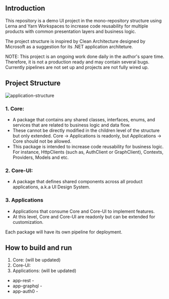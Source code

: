 ## Introduction
This repository is a demo UI project in the mono-repository structure using Lerna and Yarn Workspaces to increase code reusability for multiple products with common presentation layers and business logic.

The project structure is inspired by Clean Architecture designed by Microsoft as a suggestion for its .NET application architeture.

NOTE: This project is an ongoing work done daily in the author's spare time. Therefore, it is not a production ready and may contain several bugs. Currently pipelines are not set up and projects are not fully wired up. 

## Project Structure
![application-structure](https://user-images.githubusercontent.com/19801457/76269864-ac3c7780-6249-11ea-84eb-f39cda83ed8b.png)

### 1. Core:
- A package that contains any shared classes, interfaces, enums, and services that are related to business logic and data flow.
- These cannot be directly modified in the children level of the structure but only extended. Core -> Applications is readonly, but Applications -> Core should not be allowed.
- This package is intended to increase code reusability for business logic. For instance, HttpClients (such as, AuthClient or GraphClient), Contexts, Providers, Models and etc.

### 2. Core-UI:
- A package that defines shared components across all product applications, a.k.a UI Design System.

### 3. Applications
- Applications that consume Core and Core-UI to implement features.
- At this level, Core and Core-UI are readonly but can be extended for customization.

Each package will have its own pipeline for deployment.

## How to build and run
1. Core: (will be updated)
2. Core-UI:
3. Applications: (will be updated)
  - app-rest - 
  - app-graphql - 
  - app-auth0 - 
